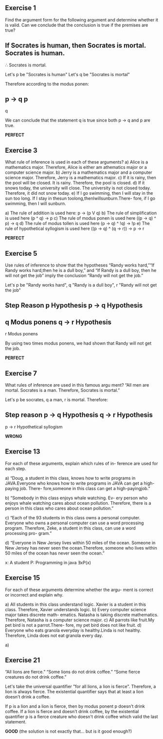 ## Exercise 1

Find the argument form for the following argument and
determine whether it is valid. Can we conclude that the
conclusion is true if the premises are true?

If Socrates is human, then Socrates is mortal.
Socrates is human.
---------------------------------------------
∴ Socrates is mortal.

Let's p be "Socrates is human"
Let's q be "Socrates is mortal"

Therefore according to the modus ponen:

p -> q
p
-------
q

We can conclude that the statement q is true since both p -> q and p are true.

**PERFECT**

## Exercise 3

What rule of inference is used in each of these arguments?
a) Alice is a mathematics major. Therefore, Alice is either am athematics
major or a computer science major.
b) Jerry is a mathematics major and a computer science
major. Therefore, Jerry is a mathematics major.
c) If it is rainy, then the pool will be closed. It is rainy.
Therefore, the pool is closed.
d) If it snows today, the university will close. The university is not closed today. 
Therefore, it did not snow today.
e) If I go swimming, then I will stay in the sun too long.
If I stay in thesun toolong,thenIwillsunburn.There-
fore, if I go swimming, then I will sunburn.


a) The rule of addition is used here: p -> (p V q)
b) The rule of simplification is used here (p ^ q) -> p 
c) The rule of modus ponen is used here ((p -> q) ^ p) -> q
d) The rule of modus tollen is used here (p -> q) ^ !q) -> !p
e) The rule of hypothetical syllogism is used here ((p -> q) ^ (q -> r)) -> p -> r 

**PERFECT**

## Exercise 5

Use rules of inference to show that the hypotheses “Randy
works hard,”“If Randy works hard,then he is a dull boy,”
and “If Randy is a dull boy, then he will not get the job”
imply the conclusion “Randy will not get the job.”

Let's p be "Randy works hard", q "Randy is a dull boy", r "Randy will not get the job"

Step               Reason
p                   Hypothesis
p -> q              Hypothesis
-------
q                   Modus ponens
q -> r              Hypothesis
------
r                   Modus ponens

By using two times modus ponens, we had shown that Randy will not get the job.

**PERFECT**

## Exercise 7

 What rules of inference are used in this famous argu
ment? “All men are mortal. Socrates is a man. Therefore,
Socrates is mortal.”

Let's p be socrates, q a man, r is mortal. Therefore:

Step        reason
p -> q      Hypothesis
q -> r      Hypothesis
------
p -> r      Hypothetical syllogism

**WRONG**

## Exercise 13

For each of these arguments, explain which rules of in-
ference are used for each step.

a) “Doug, a student in this class, knows how to write
programs in JAVA.Everyone who knows how to write
programs in JAVA can get a high-paying job. There-
fore,someone in this class can get a high-payingjob.”

b) “Somebody in this class enjoys whale watching. Ev-
ery person who enjoys whale watching cares about
ocean pollution. Therefore, there is a person in this
class who cares about ocean pollution.”

c) “Each of the 93 students in this class owns a personal
computer. Everyone who owns a personal computer
can use a word processing program. Therefore, Zeke,
a student in this class, can use a word processing pro-
gram.”

d) “Everyone in New Jersey lives within 50 miles of the
ocean. Someone in New Jersey has never seen the
ocean.Therefore, someone who lives within 50 miles
of the ocean has never seen the ocean.”

x: A student
P: Programming in java
∃xP(x) 

## Exercise 15

For each of these arguments determine whether the argu-
ment is correct or incorrect and explain why.

a) All students in this class understand logic. Xavier is
a student in this class. Therefore, Xavier understands
logic.
b) Every computer science major takes discrete math-
ematics. Natasha is taking discrete mathematics.
Therefore, Natasha is a computer science major.
c) All parrots like fruit.My pet bird is not a parrot.There-
fore, my pet bird does not like fruit.
d) Everyone who eats granola everyday is healthy.Linda
is not healthy. Therefore, Linda does not eat granola
every day.

a) 


## Exercise 21

“All lions are fierce.”
“Some lions do not drink coffee.”
“Some fierce creatures do not drink coffee.”

Let's take the universal quantifier "for all lions, a lion is fierce". Therefore, a lion is always fierce.
The existential quantifier says that at least a lion doesn't drink a coffee.

If p is a lion and a lion is fierce, then by modus ponent p doesn't drink coffee. If a lion is fierce and doesn't drink coffee, by the existential quantifier p is a fierce creature who doesn't drink coffee which valid the last statement.

**GOOD** (the solution is not exactly that... but is it good enough?)


